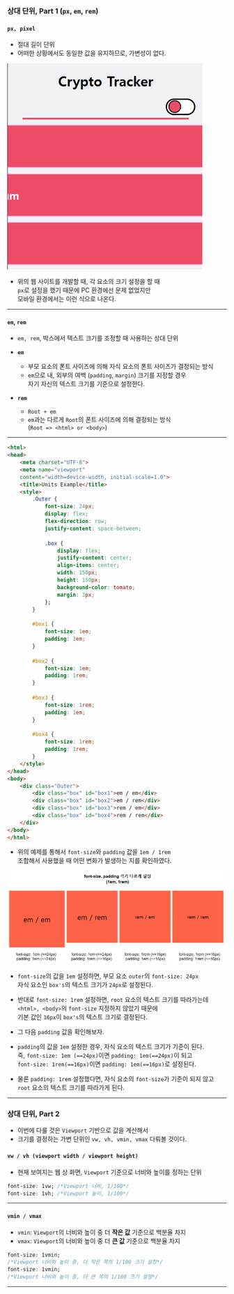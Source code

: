 
### 상대 단위, Part 1 (`px`, `em`, `rem`)
#### `px, pixel`

- 절대 길이 단위
- 어떠한 상황에서도 동일한 값을 유지하므로, 가변성이 없다.

<img src="refImgs/use_unit_pixel.png"/>

- 위의 웹 사이트를 개발할 때, 각 요소의 크기 설정을 할 때 <br/>
	`px`로 설정을 했기 때문에 PC 환경에선 문제 없었지만 <br/>
	모바일 환경에서는 이런 식으로 나온다.

---
#### `em`, `rem`

- `em, rem`, 박스에서 텍스트 크기를 조정할 때 사용하는 상대 단위

- **`em`**
	- 부모 요소의 폰트 사이즈에 의해 자식 요소의 폰트 사이즈가 결정되는 방식
	- `em`으로 내, 외부의 여백 (`padding`, `margin`) 크기를 지정할 경우 <br/>
		자기 자신의 텍스트 크기를 기준으로 설정한다.

- **`rem`**
	- `Root + em`
	- `em`과는 다르게 `Root`의 폰트 사이즈에 의해 결정되는 방식 <br/>
		(`Root => <html> or <body>`)

---

``` html
<html>
<head>
	<meta charset="UTF-8">
	<meta name="viewport"
	content="width=device-width, initial-scale=1.0">
	<title>Units Example</title>
	<style>
		.Outer {
			font-size: 24px;
			display: flex;
			flex-direction: row;
			justify-content: space-between;
	
			.box {
				display: flex;
				justify-content: center;
				align-items: center;        
				width: 150px;
				height: 150px;
				background-color: tomato;
				margin: 3px;
			};
		}
	
		#box1 {
			font-size: 1em;
			padding: 1em;
		}
	
		#box2 {
			font-size: 1em;
			padding: 1rem;
		}
	
		#box3 {
			font-size: 1rem;
			padding: 1em;
		}
	
		#box4 {
			font-size: 1rem;
			padding: 1rem;
		}
	</style>
</head>
<body>
	<div class="Outer">
		<div class="box" id="box1">em / em</div>
		<div class="box" id="box2">em / rem</div>
		<div class="box" id="box3">rem / em</div>
		<div class="box" id="box4">rem / rem</div>
	</div>
</body>
</html>
```

- 위의 예제를 통해서 `font-size`와 `padding` 값을 `1em / 1rem` <br/>
	조합해서 사용했을 때 어떤 변화가 발생하는 지를 확인하였다.

<img src="refImgs/units_padding_em-rem.png"/>

- `font-size`의 값을 `1em` 설정하면, 부모 요소 `outer`의 `font-size: 24px` <br/>
	자식 요소인 `box's`의 텍스트 크기가 `24px`로 설정된다.

- 반대로 `font-size: 1rem` 설정하면, `root` 요소의 텍스트 크기를 따라가는데 <br/>
		`<html>, <body>`의 `font-size` 지정하지 않았기 때문에 <br/>
		기본 값인 `16px`이 `box's`의 텍스트 크기로 결정된다.

- 그 다음 `padding` 값을 확인해보자.

- `padding`의 값을 `1em` 설정한 경우, 자식 요소의 텍스트 크기가 기준이 된다. <br/>
	즉, `font-size: 1em (==24px)`이면 `padding: 1em(==24px)`이 되고 <br/>
	`font-size: 1rem(==16px)`이면 `padding: 1em(==16px)`로 설정된다.

- 물론 `padding: 1rem` 설정했다면, 자식 요소의 `font-size`가 기준이 되지 않고 <br/>
	`root` 요소의 텍스트 크기를 따라가게 된다.

---

### 상대 단위, Part 2

- 이번에 다룰 것은 `Viewport` 기반으로 값을 계산해서
- 크기를 결정하는 가변 단위인 `vw, vh, vmin, vmax` 다뤄볼 것이다.

#### `vw / vh (viewport width / viewport height)`

- 현재 보여지는 웹 상 화면, `Viewport` 기준으로 너비와 높이를 정하는 단위

``` css
font-size: 1vw; /*Viewport 너비, 1/100*/
font-size: 1vh; /*Viewport 높이, 1/100*/
```

---
#### `vmin / vmax`

- `vmin`: `Viewport`의 너비와 높이 중 더 **작은 값** 기준으로 백분율 차지
- `vmax`: `Viewport`의 너비와 높이 중 더 **큰 값** 기준으로 백분율 차지

``` css
font-size: 1vmin; 
/*Viewport 너비와 높이 중, 더 작은 쪽의 1/100 크기 설정*/
font-size: 1vmin; 
/*Viewport 너비와 높이 중, 더 큰 쪽의 1/100 크기 설정*/
```

---
